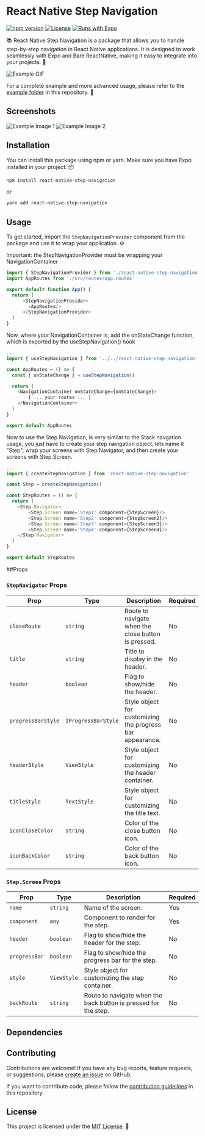 # React Native Step Navigation

[![npm version](https://img.shields.io/npm/v/react-native-step-navigation.svg)](https://www.npmjs.com/package/react-native-step-navigation)
[![License](https://img.shields.io/npm/l/react-native-step-navigation.svg)](https://github.com/igorulian/react-native-step-navigation/blob/main/LICENSE)
[![Runs with Expo](https://img.shields.io/badge/Runs%20with%20Expo-4630EB.svg?logo=EXPO&labelColor=f3f3f3&logoColor=000)](https://expo.io/)

📚 React Native Step Navigation is a package that allows you to handle step-by-step navigation in React Native applications. It is designed to work seamlessly with Expo and Bare ReactNative, making it easy to integrate into your projects. 🚀

![Example GIF](path/to/example-gif.gif)


For a complete example and more advanced usage, please refer to the [example folder](https://github.com/igorulian/react-native-step-navigation/tree/main/example) in this repository. 📂

## Screenshots

![Example Image 1](path/to/example-image1.png)
![Example Image 2](path/to/example-image2.png)

## Installation

You can install this package using npm or yarn. Make sure you have Expo installed in your project. 📦

```bash
npm install react-native-step-navigation
```

or

```bash
yarn add react-native-step-navigation
```

## Usage

To get started, import the `StepNavigationProvider` component from the package and use it to wrap your application.  ⚙️

Important: the StepNavigationProvider must be wrapping your NavigationContainer

```javascript
import { StepNavigationProvider } from './react-native-step-navigation'
import AppRoutes from './src/routes/app.routes'

export default function App() {
  return (
      <StepNavigationProvider>
        <AppRoutes/>
      </StepNavigationProvider>
  )
}
```

Now, where your NavigationContainer is, add the onStateChange function, which is exported by the useStepNavigation() hook

```javascript
...
import { useStepNavigation } from '../../react-native-step-navigation'

const AppRoutes = () => {
  const { onStateChange } = useStepNavigation()

  return (
    <NavigationContainer onStateChange={onStateChange}>
        [ ... your routes ... ]
    </NavigationContainer>
  )
}

export default AppRoutes
```

Now to use the Step Navigation, is very similar to the Stack navgation usage, you just have to create your step navigation object, lets name it
"Step", wrap your screens with Step.Navigator, and then create your screens with Step.Screen.

```javascript
...
import { createStepNavigation } from 'react-native-step-navigation'

const Step = createStepNavigation()

const StepRoutes = () => {
  return (
    <Step.Navigator>
        <Step.Screen name='Step1' component={StepScreen}/>
        <Step.Screen name='Step2' component={StepScreen2}/>
        <Step.Screen name='Step3' component={StepScreen3}/>
        <Step.Screen name='Step4' component={StepScreen4}/>
    </Step.Navigator>
  )
}

export default StepRoutes
```

##Props

### `StepNavigator` Props

| Prop              | Type                  | Description                                                      | Required |
| ----------------- | --------------------- | ---------------------------------------------------------------- | -------- |
| `closeRoute`      | `string`              | Route to navigate when the close button is pressed.              | No       |
| `title`           | `string`              | Title to display in the header.                                  | No       |
| `header`          | `boolean`             | Flag to show/hide the header.                                    | No       |
| `progressBarStyle`| `IProgressBarStyle`   | Style object for customizing the progress bar appearance.         | No       |
| `headerStyle`     | `ViewStyle`           | Style object for customizing the header container.                | No       |
| `titleStyle`      | `TextStyle`           | Style object for customizing the title text.                      | No       |
| `iconCloseColor`  | `string`              | Color of the close button icon.                                  | No       |
| `iconBackColor`   | `string`              | Color of the back button icon.                                   | No       |

### `Step.Screen` Props

| Prop              | Type                  | Description                                                      | Required |
| ----------------- | --------------------- | ---------------------------------------------------------------- | -------- |
| `name`            | `string`              | Name of the screen.                                              | Yes      |
| `component`       | `any`                 | Component to render for the step.                                | Yes       |
| `header`          | `boolean`             | Flag to show/hide the header for the step.                       | No       |
| `progressBar`     | `boolean`             | Flag to show/hide the progress bar for the step.                  | No       |
| `style`           | `ViewStyle`           | Style object for customizing the step container.                  | No       |
| `backRoute`       | `string`              | Route to navigate when the back button is pressed for the step.   | No       |


## Dependencies

## Contributing

Contributions are welcome! If you have any bug reports, feature requests, or suggestions, please [create an issue](https://github.com/igorulian/react-native-step-navigation/issues) on GitHub.

If you want to contribute code, please follow the [contribution guidelines](https://github.com/igorulian/react-native-step-navigation/blob/main/CONTRIBUTING.md) in this repository.

## License

This project is licensed under the [MIT License](https://github.com/igorulian/react-native-step-navigation/blob/main/LICENSE). 📜
